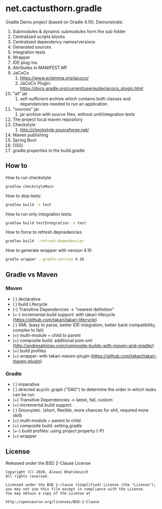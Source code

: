 # net.cactusthorn.gradle

Gradle Demo project (based on Gradle 4.10). Demonstrate:
1. Submodules & dynamic submodules form the sub folder
1. Centralized scripts blocks
1. Centralized dependency names/versions
1. Generated sources
1. Integration tests
1. Wrapper
1. IDE plug-ins
1. Attributes in MANIFEST.MF
1. JaCoCo
   1. https://www.eclemma.org/jacoco/
   1. JaCoCo Plugin: https://docs.gradle.org/current/userguide/jacoco_plugin.html
1. "all" jar
   1. self-sufficient archive which contains both classes and dependencies needed to run an application
1. "sources" jar
   1. jar archive with source files, without unit/integration tests
1. The project local maven repository
1. Checkstyle
   1. http://checkstyle.sourceforge.net/
1. Maven publishing
1. Spring Boot
1. OSGi
1. gradle.properties in the build.gradle

## How to
How to run checkstyle:
```bash
gradlew checkstyleMain
```
How to skip tests:
```bash
gradlew build -x test
```
How to run only integration tests:
```bash
gradlew build testIntegration -x test
```
How to force to refresh depnedencies
```bash
gradlew build --refresh-dependencies
```
How to generate wrapper with version 4.10
```bash
gradle wrapper --gradle-version 4.10
```

## Gradle vs Maven
### Maven
* ( ) declarative
* ( ) build Lifecycle
* (-) Transitive Dependencies -> "nearest definition"
* (+-) incremental build support: with takari-lifecycle (https://github.com/takari/takari-lifecycle)
* ( ) XML (easy to parse, better IDE integration, better back compatibility, complex to fail)
* (+) multi-module = child to parent
* (+) composite build: additional pom.xml (http://andresalmiray.com/composite-builds-with-maven-and-gradle/)
* (+) build profiles
* (+) wrapper: with takari-maven-plugin (https://github.com/takari/takari-maven-plugin)
### Gradle
* ( ) imperative
* ( ) directed acyclic graph ("DAG") to determine the order in which tasks can be run
* (+) Transitive Dependencies -> latest, fail, custom
* (+) incremental build support.
* ( ) Groovy/etc. (short, flexible, more chances for shit, required more skill)
* (+) multi-module = parent to child
* (+) composite build: setting.gradle
* (+-) build profiles: using project property (-P)
* (+) wrapper

## License
Released under the BSD 2-Clause License
```
Copyright (C) 2020, Alexei Khatskevich
All rights reserved.

Licensed under the BSD 2-clause (Simplified) License (the "License");
you may not use this file except in compliance with the License.
You may obtain a copy of the License at

http://opensource.org/licenses/BSD-2-Clause
```